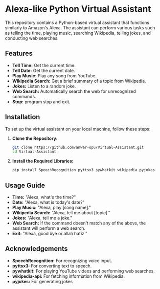 # Alexa-like Python Virtual Assistant

This repository contains a Python-based virtual assistant that functions similarly to Amazon's Alexa. The assistant can perform various tasks such as telling the time, playing music, searching Wikipedia, telling jokes, and conducting web searches.

## Features

- **Tell Time:** Get the current time.
- **Tell Date:** Get the current date.
- **Play Music:** Play any song from YouTube.
- **Wikipedia Search:** Get a brief summary of a topic from Wikipedia.
- **Jokes:** Listen to a random joke.
- **Web Search:** Automatically search the web for unrecognized commands.
- **Stop:** program stop and exit.

## Installation

To set up the virtual assistant on your local machine, follow these steps:

1. **Clone the Repository:**

   ```bash
   git clone https://github.com/anwar-opu/Virtual-Assistant.git
   cd Virtual-Assistant
   ```
2. **Install the Required Libraries:**
   ```bash
   pip install SpeechRecognition pyttsx3 pywhatkit wikipedia pyjokes
   ```
## Usage Guide

 - **Time:** "Alexa, what's the time?"
 - **Date:** "Alexa, what is today's date?"
 - **Play Music:** "Alexa, play [song name]."
 - **Wikipedia Search:** "Alexa, tell me about [topic]."
 - **Jokes:** "Alexa, tell me a joke."
 - **Web Search:** If the command doesn't match any of the above, the assistant will perform a web search.
 - **Exit:** "Alexa, good bye or allah hafiz "

## Acknowledgements

- **SpeechRecognition:** For recognizing voice input.
- **pyttsx3:** For converting text to speech.
- **pywhatkit:** For playing YouTube videos and performing web searches.
- **wikipedia-api:** For fetching information from Wikipedia.
- **pyjokes:** For generating jokes
